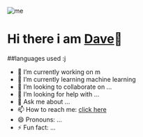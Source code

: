 ![me](https://media.giphy.com/media/LmNwrBhejkK9EFP504/giphy.gif)

# Hi there i am <a href="dawit-mekonnen.vercel.app/">Dave</a>👋

##languages used
:j
<!-- [![Header](https://raw.githubusercontent.com/Dave-lab12/<OWNER>/<OWNER>/giphy.gif "Header")](https://media.giphy.com/media/LmNwrBhejkK9EFP504/giphy.gif) -->
<!--
**Dave-lab12/Dave-lab12** is a ✨ _special_ ✨ repository because its `README.md` (this file) appears on your GitHub profile.

Here are some ideas to get you started:
-->
- 🔭 I’m currently working on m
- 🌱 I’m currently learning machine learning
- 👯 I’m looking to collaborate on ...
- 🤔 I’m looking for help with ...
- 💬 Ask me about ...
- 📫 How to reach me: <a href="mailto:dwtmekonnen123@gmail.com">click here</a>
- 😄 Pronouns: ...
- ⚡ Fun fact: ...

